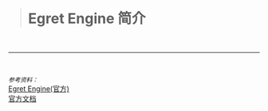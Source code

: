 ># Egret Engine 简介

<br/>

***
<br/>

*`参考资料：`*
<br/>
[Egret Engine(官方)]( https://docs.egret.com/engine/docs/projectConfig/cmdManual)
<br/>
[官方文档](http://developer.egret.com/en/docs/page/936)